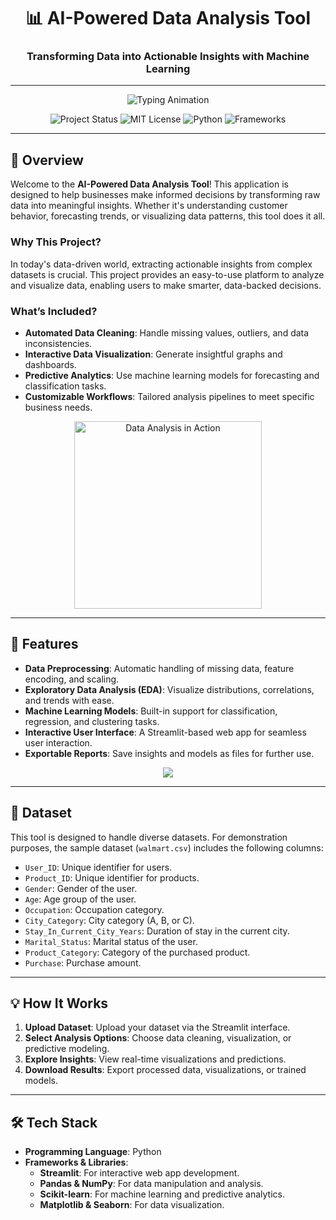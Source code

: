 <div align="center">
  <h1>📊 AI-Powered Data Analysis Tool</h1>
  <h3>Transforming Data into Actionable Insights with Machine Learning</h3>
  <hr>

  <p align="center">
    <img src="https://readme-typing-svg.demolab.com?font=Fira+Code&pause=1000&multiline=true&width=800&height=100&lines=Data+Visualization;Predictive+Analytics;Automated+Insights;Real-World+Applications" alt="Typing Animation">
  </p>

  <p align="center">
    <img src="https://img.shields.io/badge/Status-Active-%2300E676?style=for-the-badge" alt="Project Status">
    <img src="https://img.shields.io/badge/License-MIT-%23121717?style=for-the-badge" alt="MIT License">
    <img src="https://img.shields.io/badge/Python-%2300BFFF?style=for-the-badge&logo=python&logoColor=white" alt="Python">
    <img src="https://img.shields.io/badge/Frameworks-Pandas%2C%20Scikit%20Learn%2C%20Streamlit-%23FF4F00?style=for-the-badge" alt="Frameworks">
  </p>
</div>

---

## 🚀 Overview

Welcome to the **AI-Powered Data Analysis Tool**! This application is designed to help businesses make informed decisions by transforming raw data into meaningful insights. Whether it's understanding customer behavior, forecasting trends, or visualizing data patterns, this tool does it all.

### **Why This Project?**
In today's data-driven world, extracting actionable insights from complex datasets is crucial. This project provides an easy-to-use platform to analyze and visualize data, enabling users to make smarter, data-backed decisions.

### What’s Included?
- **Automated Data Cleaning**: Handle missing values, outliers, and data inconsistencies.
- **Interactive Data Visualization**: Generate insightful graphs and dashboards.
- **Predictive Analytics**: Use machine learning models for forecasting and classification tasks.
- **Customizable Workflows**: Tailored analysis pipelines to meet specific business needs.

<p align="center">
  <img src="https://your-image-link.com/data-analysis.gif" width="300px" alt="Data Analysis in Action">
</p>

---

## 🔧 Features

- **Data Preprocessing**: Automatic handling of missing data, feature encoding, and scaling.
- **Exploratory Data Analysis (EDA)**: Visualize distributions, correlations, and trends with ease.
- **Machine Learning Models**: Built-in support for classification, regression, and clustering tasks.
- **Interactive User Interface**: A Streamlit-based web app for seamless user interaction.
- **Exportable Reports**: Save insights and models as files for further use.

<p align="center">
  <a href="https://data-analysis-tool-by-dawood.streamlit.app/" target="_blank">
    <img src="https://img.shields.io/badge/-Try%20The%20App-%2331A8FF?style=for-the-badge">
  </a>
</p>

---

## 📁 Dataset

This tool is designed to handle diverse datasets. For demonstration purposes, the sample dataset (`walmart.csv`) includes the following columns:
- `User_ID`: Unique identifier for users.
- `Product_ID`: Unique identifier for products.
- `Gender`: Gender of the user.
- `Age`: Age group of the user.
- `Occupation`: Occupation category.
- `City_Category`: City category (A, B, or C).
- `Stay_In_Current_City_Years`: Duration of stay in the current city.
- `Marital_Status`: Marital status of the user.
- `Product_Category`: Category of the purchased product.
- `Purchase`: Purchase amount.

---

## 💡 How It Works

1. **Upload Dataset**: Upload your dataset via the Streamlit interface.
2. **Select Analysis Options**: Choose data cleaning, visualization, or predictive modeling.
3. **Explore Insights**: View real-time visualizations and predictions.
4. **Download Results**: Export processed data, visualizations, or trained models.

---

## 🛠️ Tech Stack

- **Programming Language**: Python
- **Frameworks & Libraries**:
  - **Streamlit**: For interactive web app development.
  - **Pandas & NumPy**: For data manipulation and analysis.
  - **Scikit-learn**: For machine learning and predictive analytics.
  - **Matplotlib & Seaborn**: For data visualization.

